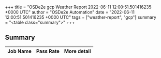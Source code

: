 +++
title = "OSDe2e gcp Weather Report 2022-06-11 12:00:51.501416235 +0000 UTC"
author = "OSDe2e Automation"
date = "2022-06-11 12:00:51.501416235 +0000 UTC"
tags = ["weather-report", "gcp"]
summary = "<table class=\"summary\"></table>"
+++
## Summary

| Job Name | Pass Rate | More detail |
|----------|-----------|-------------|





